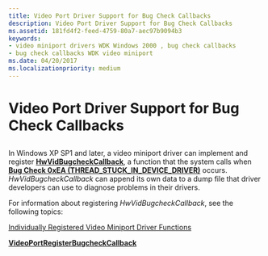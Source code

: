 ```yaml
---
title: Video Port Driver Support for Bug Check Callbacks
description: Video Port Driver Support for Bug Check Callbacks
ms.assetid: 181fd4f2-feed-4759-80a7-aec97b9094b3
keywords:
- video miniport drivers WDK Windows 2000 , bug check callbacks
- bug check callbacks WDK video miniport
ms.date: 04/20/2017
ms.localizationpriority: medium
---
```


# Video Port Driver Support for Bug Check Callbacks


## <span id="ddk_video_port_driver_support_for_bug_check_callbacks_gg"></span><span id="DDK_VIDEO_PORT_DRIVER_SUPPORT_FOR_BUG_CHECK_CALLBACKS_GG"></span>


In Windows XP SP1 and later, a video miniport driver can implement and register [**HwVidBugcheckCallback**](https://msdn.microsoft.com/library/windows/hardware/ff567324), a function that the system calls when [**Bug Check 0xEA (THREAD\_STUCK\_IN\_DEVICE\_DRIVER)**](https://msdn.microsoft.com/library/windows/hardware/ff560350) occurs. *HwVidBugcheckCallback* can append its own data to a dump file that driver developers can use to diagnose problems in their drivers.

For information about registering *HwVidBugcheckCallback*, see the following topics:

[Individually Registered Video Miniport Driver Functions](https://msdn.microsoft.com/library/windows/hardware/ff567672)

[**VideoPortRegisterBugcheckCallback**](https://msdn.microsoft.com/library/windows/hardware/ff570353)

 

 





